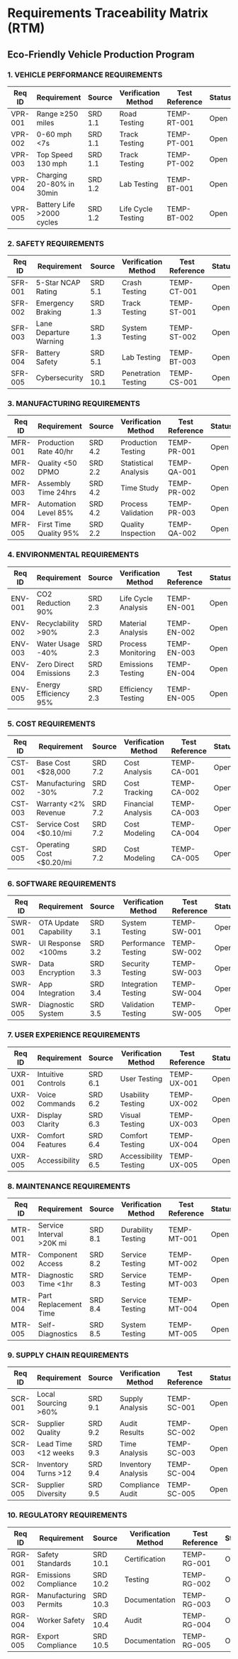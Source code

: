 # Requirements Traceability Matrix (RTM)
## Eco-Friendly Vehicle Production Program

### 1. VEHICLE PERFORMANCE REQUIREMENTS
| Req ID | Requirement | Source | Verification Method | Test Reference | Status |
|--------|-------------|---------|-------------------|----------------|---------|
| VPR-001 | Range ≥250 miles | SRD 1.1 | Road Testing | TEMP-RT-001 | Open |
| VPR-002 | 0-60 mph <7s | SRD 1.1 | Track Testing | TEMP-PT-001 | Open |
| VPR-003 | Top Speed 130 mph | SRD 1.1 | Track Testing | TEMP-PT-002 | Open |
| VPR-004 | Charging 20-80% in 30min | SRD 1.2 | Lab Testing | TEMP-BT-001 | Open |
| VPR-005 | Battery Life >2000 cycles | SRD 1.2 | Life Cycle Testing | TEMP-BT-002 | Open |

### 2. SAFETY REQUIREMENTS
| Req ID | Requirement | Source | Verification Method | Test Reference | Status |
|--------|-------------|---------|-------------------|----------------|---------|
| SFR-001 | 5-Star NCAP Rating | SRD 5.1 | Crash Testing | TEMP-CT-001 | Open |
| SFR-002 | Emergency Braking | SRD 1.3 | Track Testing | TEMP-ST-001 | Open |
| SFR-003 | Lane Departure Warning | SRD 1.3 | System Testing | TEMP-ST-002 | Open |
| SFR-004 | Battery Safety | SRD 5.1 | Lab Testing | TEMP-BT-003 | Open |
| SFR-005 | Cybersecurity | SRD 10.1 | Penetration Testing | TEMP-CS-001 | Open |

### 3. MANUFACTURING REQUIREMENTS
| Req ID | Requirement | Source | Verification Method | Test Reference | Status |
|--------|-------------|---------|-------------------|----------------|---------|
| MFR-001 | Production Rate 40/hr | SRD 4.2 | Production Testing | TEMP-PR-001 | Open |
| MFR-002 | Quality <50 DPMO | SRD 2.2 | Statistical Analysis | TEMP-QA-001 | Open |
| MFR-003 | Assembly Time 24hrs | SRD 4.2 | Time Study | TEMP-PR-002 | Open |
| MFR-004 | Automation Level 85% | SRD 4.2 | Process Validation | TEMP-PR-003 | Open |
| MFR-005 | First Time Quality 95% | SRD 2.2 | Quality Inspection | TEMP-QA-002 | Open |

### 4. ENVIRONMENTAL REQUIREMENTS
| Req ID | Requirement | Source | Verification Method | Test Reference | Status |
|--------|-------------|---------|-------------------|----------------|---------|
| ENV-001 | CO2 Reduction 90% | SRD 2.3 | Life Cycle Analysis | TEMP-EN-001 | Open |
| ENV-002 | Recyclability >90% | SRD 2.3 | Material Analysis | TEMP-EN-002 | Open |
| ENV-003 | Water Usage -40% | SRD 2.3 | Process Monitoring | TEMP-EN-003 | Open |
| ENV-004 | Zero Direct Emissions | SRD 2.3 | Emissions Testing | TEMP-EN-004 | Open |
| ENV-005 | Energy Efficiency 95% | SRD 2.3 | Efficiency Testing | TEMP-EN-005 | Open |

### 5. COST REQUIREMENTS
| Req ID | Requirement | Source | Verification Method | Test Reference | Status |
|--------|-------------|---------|-------------------|----------------|---------|
| CST-001 | Base Cost <$28,000 | SRD 7.2 | Cost Analysis | TEMP-CA-001 | Open |
| CST-002 | Manufacturing -30% | SRD 7.2 | Cost Tracking | TEMP-CA-002 | Open |
| CST-003 | Warranty <2% Revenue | SRD 7.2 | Financial Analysis | TEMP-CA-003 | Open |
| CST-004 | Service Cost <$0.10/mi | SRD 7.2 | Cost Modeling | TEMP-CA-004 | Open |
| CST-005 | Operating Cost <$0.20/mi | SRD 7.2 | Cost Modeling | TEMP-CA-005 | Open |

### 6. SOFTWARE REQUIREMENTS
| Req ID | Requirement | Source | Verification Method | Test Reference | Status |
|--------|-------------|---------|-------------------|----------------|---------|
| SWR-001 | OTA Update Capability | SRD 3.1 | System Testing | TEMP-SW-001 | Open |
| SWR-002 | UI Response <100ms | SRD 3.2 | Performance Testing | TEMP-SW-002 | Open |
| SWR-003 | Data Encryption | SRD 3.3 | Security Testing | TEMP-SW-003 | Open |
| SWR-004 | App Integration | SRD 3.4 | Integration Testing | TEMP-SW-004 | Open |
| SWR-005 | Diagnostic System | SRD 3.5 | Validation Testing | TEMP-SW-005 | Open |

### 7. USER EXPERIENCE REQUIREMENTS
| Req ID | Requirement | Source | Verification Method | Test Reference | Status |
|--------|-------------|---------|-------------------|----------------|---------|
| UXR-001 | Intuitive Controls | SRD 6.1 | User Testing | TEMP-UX-001 | Open |
| UXR-002 | Voice Commands | SRD 6.2 | Usability Testing | TEMP-UX-002 | Open |
| UXR-003 | Display Clarity | SRD 6.3 | Visual Testing | TEMP-UX-003 | Open |
| UXR-004 | Comfort Features | SRD 6.4 | Comfort Testing | TEMP-UX-004 | Open |
| UXR-005 | Accessibility | SRD 6.5 | Accessibility Testing | TEMP-UX-005 | Open |

### 8. MAINTENANCE REQUIREMENTS
| Req ID | Requirement | Source | Verification Method | Test Reference | Status |
|--------|-------------|---------|-------------------|----------------|---------|
| MTR-001 | Service Interval >20K mi | SRD 8.1 | Durability Testing | TEMP-MT-001 | Open |
| MTR-002 | Component Access | SRD 8.2 | Service Testing | TEMP-MT-002 | Open |
| MTR-003 | Diagnostic Time <1hr | SRD 8.3 | Service Testing | TEMP-MT-003 | Open |
| MTR-004 | Part Replacement Time | SRD 8.4 | Service Testing | TEMP-MT-004 | Open |
| MTR-005 | Self-Diagnostics | SRD 8.5 | System Testing | TEMP-MT-005 | Open |

### 9. SUPPLY CHAIN REQUIREMENTS
| Req ID | Requirement | Source | Verification Method | Test Reference | Status |
|--------|-------------|---------|-------------------|----------------|---------|
| SCR-001 | Local Sourcing >60% | SRD 9.1 | Supply Analysis | TEMP-SC-001 | Open |
| SCR-002 | Supplier Quality | SRD 9.2 | Audit Results | TEMP-SC-002 | Open |
| SCR-003 | Lead Time <12 weeks | SRD 9.3 | Time Analysis | TEMP-SC-003 | Open |
| SCR-004 | Inventory Turns >12 | SRD 9.4 | Inventory Analysis | TEMP-SC-004 | Open |
| SCR-005 | Supplier Diversity | SRD 9.5 | Compliance Audit | TEMP-SC-005 | Open |

### 10. REGULATORY REQUIREMENTS
| Req ID | Requirement | Source | Verification Method | Test Reference | Status |
|--------|-------------|---------|-------------------|----------------|---------|
| RGR-001 | Safety Standards | SRD 10.1 | Certification | TEMP-RG-001 | Open |
| RGR-002 | Emissions Compliance | SRD 10.2 | Testing | TEMP-RG-002 | Open |
| RGR-003 | Manufacturing Permits | SRD 10.3 | Documentation | TEMP-RG-003 | Open |
| RGR-004 | Worker Safety | SRD 10.4 | Audit | TEMP-RG-004 | Open |
| RGR-005 | Export Compliance | SRD 10.5 | Documentation | TEMP-RG-005 | Open |
